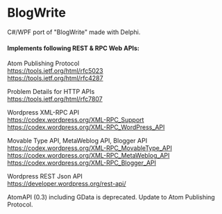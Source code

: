 # BlogWrite

C#/WPF port of "BlogWrite" made with Delphi.


#### Implements following REST & RPC Web APIs:  

Atom Publishing Protocol  
https://tools.ietf.org/html/rfc5023  
https://tools.ietf.org/html/rfc4287  
  
Problem Details for HTTP APIs  
https://tools.ietf.org/html/rfc7807  
  
Wordpress XML-RPC API  
https://codex.wordpress.org/XML-RPC_Support  
https://codex.wordpress.org/XML-RPC_WordPress_API  
  
Movable Type API, MetaWeblog API, Blogger API  
https://codex.wordpress.org/XML-RPC_MovableType_API  
https://codex.wordpress.org/XML-RPC_MetaWeblog_API  
https://codex.wordpress.org/XML-RPC_Blogger_API  
  
Wordpress REST Json API  
https://developer.wordpress.org/rest-api/  
  
AtomAPI (0.3) including GData is deprecated. Update to Atom Publishing Protocol.   
  
